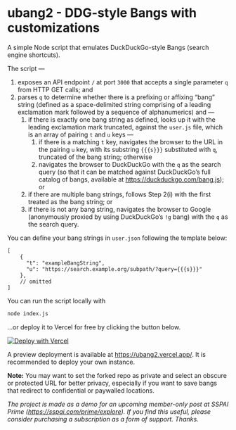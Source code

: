 # ubang2 - DDG-style Bangs with customizations

A simple Node script that emulates DuckDuckGo-style Bangs (search engine shortcuts).

The script —

1. exposes an API endpoint `/` at port `3000` that accepts a single parameter `q` from HTTP GET calls; and
2. parses `q` to determine whether there is a prefixing or affixing “bang” string (defined as a space-delimited string comprising of a leading exclamation mark followed by a sequence of alphanumerics) and —
    1. if there is exactly one bang string as defined, looks up it with the leading exclamation mark truncated, against the `user.js` file, which is an array of pairing `t` and `u` keys —
        1. if there is a matching `t` key, navigates the browser to the URL in the pairing `u` key, with its substring `{{{s}}}` substituted with `q`, truncated of the bang string; otherwise
        2. navigates the browser to DuckDuckGo with the `q` as the search query (so that it can be matched against DuckDuckGo’s full catalog of bangs, available at <https://duckduckgo.com/bang.js>); or
    2. if there are multiple bang strings, follows Step 2(i) with the first treated as the bang string; or
    3. if there is not any bang string, navigates the browser to Google (anonymously proxied by using DuckDuckGo’s `!g` bang) with the `q` as the search query.

You can define your bang strings in `user.json` following the template below:

```jsonc
[
    {
      "t": "exampleBangString",
      "u": "https://search.example.org/subpath/?query={{{s}}}"
    },
    // omitted
]
```

You can run the script locally with

```sh
node index.js
```

…or deploy it to Vercel for free by clicking the button below.

<a href="https://vercel.com/new/clone?repository-url=https%3A%2F%2Fgithub.com%2Ffirexcy%2Fubang2"><img src="https://vercel.com/button" alt="Deploy with Vercel"/></a>

A preview deployment is available at <https://ubang2.vercel.app/>. It is recommended to deploy your own instance.

**Note:**
You may want to set the forked repo as private and select an obscure or protected URL for better privacy, especially if you want to save bangs that redirect to confidential or paywalled locations.

*The project is made as a demo for an upcoming member-only post at <em>SSPAI Prime</em> (<https://sspai.com/prime/explore>). If you find this useful, please consider purchasing a subscription as a form of support. Thanks.*
